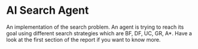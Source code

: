 # AI Search Agent
An implementation of the search problem. An agent is trying to reach its goal using different search strategies which are BF, DF, UC, GR, A*. Have a look at the first section of the report if you want to know more.
